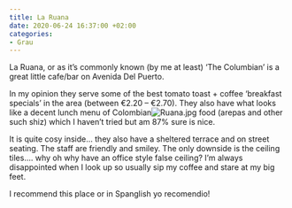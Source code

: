 ```yaml
---
title: La Ruana
date: 2020-06-24 16:37:00 +02:00
categories:
- Grau
---
```


La Ruana, or as it’s commonly known (by me at least) ‘The Columbian’ is a great little cafe/bar on Avenida Del Puerto.

In my opinion they serve some of the best tomato toast + coffee ‘breakfast specials’ in the area (between €2.20 – €2.70). They also have what looks like a decent lunch menu of Colombian![Ruana.jpg](/uploads/Ruana.jpg) food (arepas and other such shiz) which I haven’t tried but am 87% sure is nice.

It is quite cosy inside… they also have a sheltered terrace and on street seating. The staff are friendly and smiley. The only downside is the ceiling tiles…. why oh why have an office style false ceiling? I’m always disappointed when I look up so usually sip my coffee and stare at my big feet.

I recommend this place or in Spanglish yo recomendio!